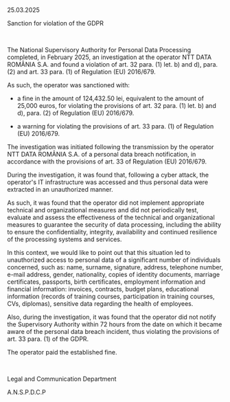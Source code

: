 25.03.2025

Sanction for violation of the GDPR

 

The National Supervisory Authority for Personal Data Processing completed, in February 2025, an investigation at the operator NTT DATA ROMÂNIA S.A. and found a violation of art. 32 para. (1) let. b) and d), para. (2) and art. 33 para. (1) of Regulation (EU) 2016/679.

As such, the operator was sanctioned with:

- a fine in the amount of 124,432.50 lei, equivalent to the amount of 25,000 euros, for violating the provisions of art. 32 para. (1) let. b) and d), para. (2) of Regulation (EU) 2016/679.

- a warning for violating the provisions of art. 33 para. (1) of Regulation (EU) 2016/679.

The investigation was initiated following the transmission by the operator NTT DATA ROMÂNIA S.A. of a personal data breach notification, in accordance with the provisions of art. 33 of Regulation (EU) 2016/679.

During the investigation, it was found that, following a cyber attack, the operator's IT infrastructure was accessed and thus personal data were extracted in an unauthorized manner.

As such, it was found that the operator did not implement appropriate technical and organizational measures and did not periodically test, evaluate and assess the effectiveness of the technical and organizational measures to guarantee the security of data processing, including the ability to ensure the confidentiality, integrity, availability and continued resilience of the processing systems and services.

In this context, we would like to point out that this situation led to unauthorized access to personal data of a significant number of individuals concerned, such as: name, surname, signature, address, telephone number, e-mail address, gender, nationality, copies of identity documents, marriage certificates, passports, birth certificates, employment information and financial information: invoices, contracts, budget plans, educational information (records of training courses, participation in training courses, CVs, diplomas), sensitive data regarding the health of employees.

Also, during the investigation, it was found that the operator did not notify the Supervisory Authority within 72 hours from the date on which it became aware of the personal data breach incident, thus violating the provisions of art. 33 para. (1) of the GDPR.

The operator paid the established fine.

 

Legal and Communication Department

A.N.S.P.D.C.P
